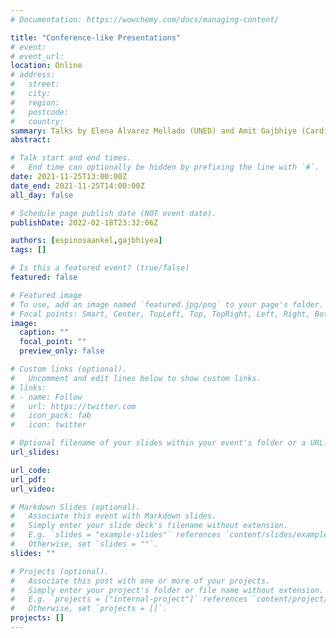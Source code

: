 ```yaml
---
# Documentation: https://wowchemy.com/docs/managing-content/

title: "Conference-like Presentations"
# event:
# event_url:
location: Online
# address:
#   street:
#   city:
#   region:
#   postcode:
#   country:
summary: Talks by Elena Álvarez Mellado (UNED) and Amit Gajbhiye (Cardiff)
abstract:

# Talk start and end times.
#   End time can optionally be hidden by prefixing the line with `#`.
date: 2021-11-25T13:00:00Z
date_end: 2021-11-25T14:00:00Z
all_day: false

# Schedule page publish date (NOT event date).
publishDate: 2022-02-18T23:32:06Z

authors: [espinosaankel,gajbhiyea]
tags: []

# Is this a featured event? (true/false)
featured: false

# Featured image
# To use, add an image named `featured.jpg/png` to your page's folder. 
# Focal points: Smart, Center, TopLeft, Top, TopRight, Left, Right, BottomLeft, Bottom, BottomRight.
image:
  caption: ""
  focal_point: ""
  preview_only: false

# Custom links (optional).
#   Uncomment and edit lines below to show custom links.
# links:
# - name: Follow
#   url: https://twitter.com
#   icon_pack: fab
#   icon: twitter

# Optional filename of your slides within your event's folder or a URL.
url_slides:

url_code:
url_pdf:
url_video:

# Markdown Slides (optional).
#   Associate this event with Markdown slides.
#   Simply enter your slide deck's filename without extension.
#   E.g. `slides = "example-slides"` references `content/slides/example-slides.md`.
#   Otherwise, set `slides = ""`.
slides: ""

# Projects (optional).
#   Associate this post with one or more of your projects.
#   Simply enter your project's folder or file name without extension.
#   E.g. `projects = ["internal-project"]` references `content/project/deep-learning/index.md`.
#   Otherwise, set `projects = []`.
projects: []
---
```


